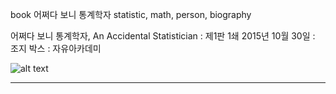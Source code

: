 book
어쩌다 보니 통계학자
statistic, math, person, biography

어쩌다 보니 통계학자, An Accidental Statistician
:   제1판 1쇄 2015년 10월 30일
:   조지 박스
:   자유아카데미

![alt text](http://book.daum-img.net/R110x160/BOK00023745392YE?moddttm=20141008114929 "R을 활용한 기계 학습")

---










